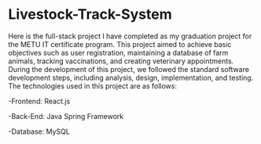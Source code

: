 # Livestock-Track-System
Here is the full-stack project I have completed as my graduation project for the METU IT certificate program. 
This project aimed to achieve basic objectives such as user registration, maintaining a database of farm animals, tracking vaccinations, 
and creating veterinary appointments. During the development of this project, we followed the standard software development steps, including analysis, design,
implementation, and testing.
The technologies used in this project are as follows:

-Frontend: React.js

-Back-End: Java Spring Framework

-Database: MySQL

